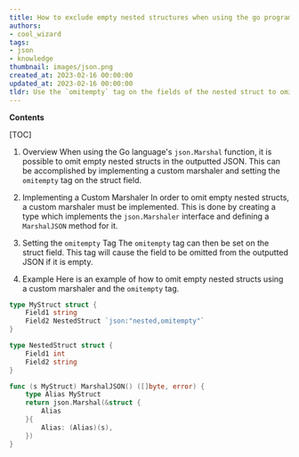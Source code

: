 ```yaml
---
title: How to exclude empty nested structures when using the go programming language's JSON marshalling feature
authors:
- cool_wizard
tags:
- json
- knowledge
thumbnail: images/json.png
created_at: 2023-02-16 00:00:00
updated_at: 2023-02-16 00:00:00
tldr: Use the `omitempty` tag on the fields of the nested struct to omit them when marshaling.
---
```


**Contents**

[TOC]

1. Overview
When using the Go language's `json.Marshal` function, it is possible to omit empty nested structs in the outputted JSON. This can be accomplished by implementing a custom marshaler and setting the `omitempty` tag on the struct field.

2. Implementing a Custom Marshaler
In order to omit empty nested structs, a custom marshaler must be implemented. This is done by creating a type which implements the `json.Marshaler` interface and defining a `MarshalJSON` method for it.

3. Setting the `omitempty` Tag
The `omitempty` tag can then be set on the struct field. This tag will cause the field to be omitted from the outputted JSON if it is empty.

4. Example
Here is an example of how to omit empty nested structs using a custom marshaler and the `omitempty` tag.

```go
type MyStruct struct {
    Field1 string
    Field2 NestedStruct `json:"nested,omitempty"`
}

type NestedStruct struct {
    Field1 int
    Field2 string
}

func (s MyStruct) MarshalJSON() ([]byte, error) {
    type Alias MyStruct
    return json.Marshal(&struct {
        Alias
    }{
        Alias: (Alias)(s),
    })
}
```
